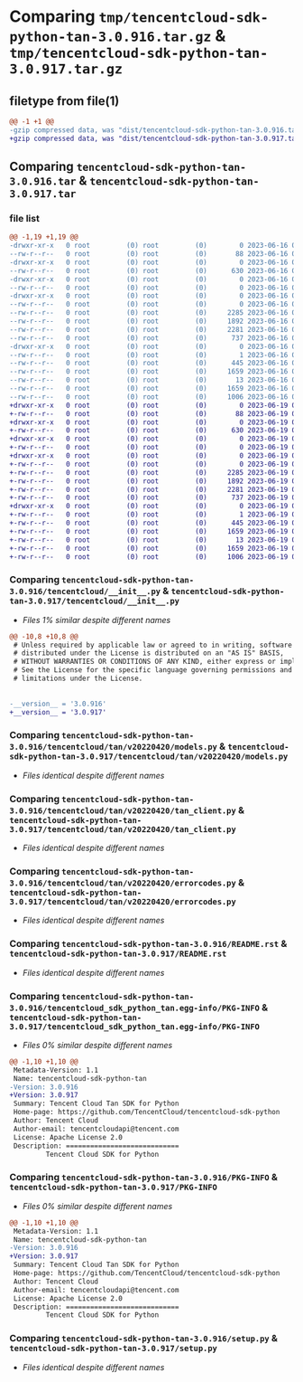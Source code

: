 # Comparing `tmp/tencentcloud-sdk-python-tan-3.0.916.tar.gz` & `tmp/tencentcloud-sdk-python-tan-3.0.917.tar.gz`

## filetype from file(1)

```diff
@@ -1 +1 @@
-gzip compressed data, was "dist/tencentcloud-sdk-python-tan-3.0.916.tar", last modified: Fri Jun 16 00:41:11 2023, max compression
+gzip compressed data, was "dist/tencentcloud-sdk-python-tan-3.0.917.tar", last modified: Mon Jun 19 00:32:58 2023, max compression
```

## Comparing `tencentcloud-sdk-python-tan-3.0.916.tar` & `tencentcloud-sdk-python-tan-3.0.917.tar`

### file list

```diff
@@ -1,19 +1,19 @@
-drwxr-xr-x   0 root         (0) root         (0)        0 2023-06-16 00:41:11.000000 tencentcloud-sdk-python-tan-3.0.916/
--rw-r--r--   0 root         (0) root         (0)       88 2023-06-16 00:41:11.000000 tencentcloud-sdk-python-tan-3.0.916/setup.cfg
-drwxr-xr-x   0 root         (0) root         (0)        0 2023-06-16 00:41:11.000000 tencentcloud-sdk-python-tan-3.0.916/tencentcloud/
--rw-r--r--   0 root         (0) root         (0)      630 2023-06-16 00:41:11.000000 tencentcloud-sdk-python-tan-3.0.916/tencentcloud/__init__.py
-drwxr-xr-x   0 root         (0) root         (0)        0 2023-06-16 00:41:11.000000 tencentcloud-sdk-python-tan-3.0.916/tencentcloud/tan/
--rw-r--r--   0 root         (0) root         (0)        0 2023-06-16 00:41:11.000000 tencentcloud-sdk-python-tan-3.0.916/tencentcloud/tan/__init__.py
-drwxr-xr-x   0 root         (0) root         (0)        0 2023-06-16 00:41:11.000000 tencentcloud-sdk-python-tan-3.0.916/tencentcloud/tan/v20220420/
--rw-r--r--   0 root         (0) root         (0)        0 2023-06-16 00:41:11.000000 tencentcloud-sdk-python-tan-3.0.916/tencentcloud/tan/v20220420/__init__.py
--rw-r--r--   0 root         (0) root         (0)     2285 2023-06-16 00:41:11.000000 tencentcloud-sdk-python-tan-3.0.916/tencentcloud/tan/v20220420/models.py
--rw-r--r--   0 root         (0) root         (0)     1892 2023-06-16 00:41:11.000000 tencentcloud-sdk-python-tan-3.0.916/tencentcloud/tan/v20220420/tan_client.py
--rw-r--r--   0 root         (0) root         (0)     2281 2023-06-16 00:41:11.000000 tencentcloud-sdk-python-tan-3.0.916/tencentcloud/tan/v20220420/errorcodes.py
--rw-r--r--   0 root         (0) root         (0)      737 2023-06-16 00:41:11.000000 tencentcloud-sdk-python-tan-3.0.916/README.rst
-drwxr-xr-x   0 root         (0) root         (0)        0 2023-06-16 00:41:11.000000 tencentcloud-sdk-python-tan-3.0.916/tencentcloud_sdk_python_tan.egg-info/
--rw-r--r--   0 root         (0) root         (0)        1 2023-06-16 00:41:11.000000 tencentcloud-sdk-python-tan-3.0.916/tencentcloud_sdk_python_tan.egg-info/dependency_links.txt
--rw-r--r--   0 root         (0) root         (0)      445 2023-06-16 00:41:11.000000 tencentcloud-sdk-python-tan-3.0.916/tencentcloud_sdk_python_tan.egg-info/SOURCES.txt
--rw-r--r--   0 root         (0) root         (0)     1659 2023-06-16 00:41:11.000000 tencentcloud-sdk-python-tan-3.0.916/tencentcloud_sdk_python_tan.egg-info/PKG-INFO
--rw-r--r--   0 root         (0) root         (0)       13 2023-06-16 00:41:11.000000 tencentcloud-sdk-python-tan-3.0.916/tencentcloud_sdk_python_tan.egg-info/top_level.txt
--rw-r--r--   0 root         (0) root         (0)     1659 2023-06-16 00:41:11.000000 tencentcloud-sdk-python-tan-3.0.916/PKG-INFO
--rw-r--r--   0 root         (0) root         (0)     1006 2023-06-16 00:41:11.000000 tencentcloud-sdk-python-tan-3.0.916/setup.py
+drwxr-xr-x   0 root         (0) root         (0)        0 2023-06-19 00:32:58.000000 tencentcloud-sdk-python-tan-3.0.917/
+-rw-r--r--   0 root         (0) root         (0)       88 2023-06-19 00:32:58.000000 tencentcloud-sdk-python-tan-3.0.917/setup.cfg
+drwxr-xr-x   0 root         (0) root         (0)        0 2023-06-19 00:32:58.000000 tencentcloud-sdk-python-tan-3.0.917/tencentcloud/
+-rw-r--r--   0 root         (0) root         (0)      630 2023-06-19 00:32:58.000000 tencentcloud-sdk-python-tan-3.0.917/tencentcloud/__init__.py
+drwxr-xr-x   0 root         (0) root         (0)        0 2023-06-19 00:32:58.000000 tencentcloud-sdk-python-tan-3.0.917/tencentcloud/tan/
+-rw-r--r--   0 root         (0) root         (0)        0 2023-06-19 00:32:58.000000 tencentcloud-sdk-python-tan-3.0.917/tencentcloud/tan/__init__.py
+drwxr-xr-x   0 root         (0) root         (0)        0 2023-06-19 00:32:58.000000 tencentcloud-sdk-python-tan-3.0.917/tencentcloud/tan/v20220420/
+-rw-r--r--   0 root         (0) root         (0)        0 2023-06-19 00:32:58.000000 tencentcloud-sdk-python-tan-3.0.917/tencentcloud/tan/v20220420/__init__.py
+-rw-r--r--   0 root         (0) root         (0)     2285 2023-06-19 00:32:58.000000 tencentcloud-sdk-python-tan-3.0.917/tencentcloud/tan/v20220420/models.py
+-rw-r--r--   0 root         (0) root         (0)     1892 2023-06-19 00:32:58.000000 tencentcloud-sdk-python-tan-3.0.917/tencentcloud/tan/v20220420/tan_client.py
+-rw-r--r--   0 root         (0) root         (0)     2281 2023-06-19 00:32:58.000000 tencentcloud-sdk-python-tan-3.0.917/tencentcloud/tan/v20220420/errorcodes.py
+-rw-r--r--   0 root         (0) root         (0)      737 2023-06-19 00:32:58.000000 tencentcloud-sdk-python-tan-3.0.917/README.rst
+drwxr-xr-x   0 root         (0) root         (0)        0 2023-06-19 00:32:58.000000 tencentcloud-sdk-python-tan-3.0.917/tencentcloud_sdk_python_tan.egg-info/
+-rw-r--r--   0 root         (0) root         (0)        1 2023-06-19 00:32:58.000000 tencentcloud-sdk-python-tan-3.0.917/tencentcloud_sdk_python_tan.egg-info/dependency_links.txt
+-rw-r--r--   0 root         (0) root         (0)      445 2023-06-19 00:32:58.000000 tencentcloud-sdk-python-tan-3.0.917/tencentcloud_sdk_python_tan.egg-info/SOURCES.txt
+-rw-r--r--   0 root         (0) root         (0)     1659 2023-06-19 00:32:58.000000 tencentcloud-sdk-python-tan-3.0.917/tencentcloud_sdk_python_tan.egg-info/PKG-INFO
+-rw-r--r--   0 root         (0) root         (0)       13 2023-06-19 00:32:58.000000 tencentcloud-sdk-python-tan-3.0.917/tencentcloud_sdk_python_tan.egg-info/top_level.txt
+-rw-r--r--   0 root         (0) root         (0)     1659 2023-06-19 00:32:58.000000 tencentcloud-sdk-python-tan-3.0.917/PKG-INFO
+-rw-r--r--   0 root         (0) root         (0)     1006 2023-06-19 00:32:58.000000 tencentcloud-sdk-python-tan-3.0.917/setup.py
```

### Comparing `tencentcloud-sdk-python-tan-3.0.916/tencentcloud/__init__.py` & `tencentcloud-sdk-python-tan-3.0.917/tencentcloud/__init__.py`

 * *Files 1% similar despite different names*

```diff
@@ -10,8 +10,8 @@
 # Unless required by applicable law or agreed to in writing, software
 # distributed under the License is distributed on an "AS IS" BASIS,
 # WITHOUT WARRANTIES OR CONDITIONS OF ANY KIND, either express or implied.
 # See the License for the specific language governing permissions and
 # limitations under the License.
 
 
-__version__ = '3.0.916'
+__version__ = '3.0.917'
```

### Comparing `tencentcloud-sdk-python-tan-3.0.916/tencentcloud/tan/v20220420/models.py` & `tencentcloud-sdk-python-tan-3.0.917/tencentcloud/tan/v20220420/models.py`

 * *Files identical despite different names*

### Comparing `tencentcloud-sdk-python-tan-3.0.916/tencentcloud/tan/v20220420/tan_client.py` & `tencentcloud-sdk-python-tan-3.0.917/tencentcloud/tan/v20220420/tan_client.py`

 * *Files identical despite different names*

### Comparing `tencentcloud-sdk-python-tan-3.0.916/tencentcloud/tan/v20220420/errorcodes.py` & `tencentcloud-sdk-python-tan-3.0.917/tencentcloud/tan/v20220420/errorcodes.py`

 * *Files identical despite different names*

### Comparing `tencentcloud-sdk-python-tan-3.0.916/README.rst` & `tencentcloud-sdk-python-tan-3.0.917/README.rst`

 * *Files identical despite different names*

### Comparing `tencentcloud-sdk-python-tan-3.0.916/tencentcloud_sdk_python_tan.egg-info/PKG-INFO` & `tencentcloud-sdk-python-tan-3.0.917/tencentcloud_sdk_python_tan.egg-info/PKG-INFO`

 * *Files 0% similar despite different names*

```diff
@@ -1,10 +1,10 @@
 Metadata-Version: 1.1
 Name: tencentcloud-sdk-python-tan
-Version: 3.0.916
+Version: 3.0.917
 Summary: Tencent Cloud Tan SDK for Python
 Home-page: https://github.com/TencentCloud/tencentcloud-sdk-python
 Author: Tencent Cloud
 Author-email: tencentcloudapi@tencent.com
 License: Apache License 2.0
 Description: ============================
         Tencent Cloud SDK for Python
```

### Comparing `tencentcloud-sdk-python-tan-3.0.916/PKG-INFO` & `tencentcloud-sdk-python-tan-3.0.917/PKG-INFO`

 * *Files 0% similar despite different names*

```diff
@@ -1,10 +1,10 @@
 Metadata-Version: 1.1
 Name: tencentcloud-sdk-python-tan
-Version: 3.0.916
+Version: 3.0.917
 Summary: Tencent Cloud Tan SDK for Python
 Home-page: https://github.com/TencentCloud/tencentcloud-sdk-python
 Author: Tencent Cloud
 Author-email: tencentcloudapi@tencent.com
 License: Apache License 2.0
 Description: ============================
         Tencent Cloud SDK for Python
```

### Comparing `tencentcloud-sdk-python-tan-3.0.916/setup.py` & `tencentcloud-sdk-python-tan-3.0.917/setup.py`

 * *Files identical despite different names*

